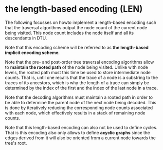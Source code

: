 
# the length-based encoding (LEN)

The following focusses on howto implement a length-based encoding such that the
traversal algorithms output the node count of the current node being visited.
This node count includes the node itself and all its descendants in DTU.

Note that this encoding scheme will be referred to as
**the length-based implicit encoding scheme**.

Note that the pre- and post-order tree traversal encoding algorithms allow to
**maintain the rooted path** of the node being visited. Unlike with node levels,
the rooted path must this time be used to store intermediate node counts. That
is, until one recalls that the trace of a node is a substring to the traces of
its ancestors, which is why the length of a trace can simply be determined by
the index of the first and the index of the last node in a trace.

Note that the decoding algorithms must maintain a rooted path in order to be
able to determine the parent node of the next node being decoded. This is done
by iteratively reducing the corresponding node counts associated with each node,
which effectively results in a stack of remaining node counts.

Note that this length-based encoding can also not be used to define cycles.
That is this encoding also only allows to define **acyclic graphs** since the
edges derived from it will also be oriented from a current node towards the
tree's root.
